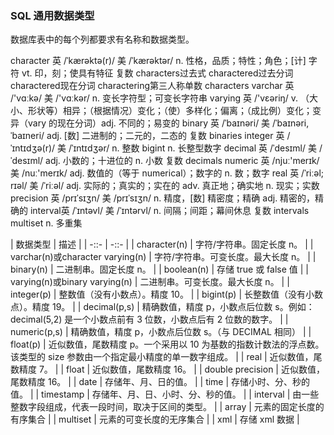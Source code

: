 ### SQL 通用数据类型

数据库表中的每个列都要求有名称和数据类型。

character 英 /ˈkærəktə(r)/  美 /ˈkærəktər/ n. 性格，品质；特性；角色；[计] 字符 vt. 印，刻；使具有特征 复数 characters过去式 charactered过去分词 charactered现在分词 charactering第三人称单数 characters
varchar 英 /'vɑːkə/  美 /'vɑːkər/ n. 变长字符型；可变长字符串
varying 英 /'vɛəriŋ/  v. （大小、形状等）相异；（根据情况）变化；（使）多样化；偏离；（成比例）变化；变异（vary 的现在分词）adj. 不同的；易变的
binary 英 /ˈbaɪnəri/  美 /ˈbaɪnəri,ˈbaɪneri/ adj. [数] 二进制的；二元的，二态的 复数 binaries
integer 英 /ˈɪntɪdʒə(r)/  美 /ˈɪntɪdʒər/ n. 整数
bigint n. 长整型数字
decimal 英 /ˈdesɪml/  美 /ˈdesɪml/ adj. 小数的；十进位的 n. 小数 复数 decimals
numeric 英 /njuː'merɪk/  美 /nuː'merɪk/ adj. 数值的（等于 numerical）；数字的 n. 数；数字
real 英 /ˈriːəl; rɪəl/  美 /ˈriːəl/  adj. 实际的；真实的；实在的 adv. 真正地；确实地 n. 现实；实数
precision 英 /prɪˈsɪʒn/  美 /prɪˈsɪʒn/ n. 精度，[数] 精密度；精确 adj. 精密的，精确的
interval英 /ˈɪntəvl/  美 /ˈɪntərvl/ n. 间隔；间距；幕间休息 复数 intervals
multiset n. 多重集

| 数据类型 | 描述 |
| -::- | -::- |
| character(n) | 字符/字符串。固定长度 n。 |
| varchar(n)或character varying(n) | 字符/字符串。可变长度。最大长度 n。 |
| binary(n) | 二进制串。固定长度 n。 |
| boolean(n) | 存储 true 或 false 值 |
| varying(n)或binary varying(n) | 二进制串。可变长度。最大长度 n。 |
| integer(p) | 整数值（没有小数点）。精度 10。 |
| bigint(p) | 长整数值（没有小数点）。精度 19。 |
| decimal(p,s) | 精确数值，精度 p，小数点后位数 s。例如：decimal(5,2) 是一个小数点前有 3 位数，小数点后有 2 位数的数字。 |
| numeric(p,s) | 精确数值，精度 p，小数点后位数 s。（与 DECIMAL 相同） |
| float(p) | 近似数值，尾数精度 p。一个采用以 10 为基数的指数计数法的浮点数。该类型的 size 参数由一个指定最小精度的单一数字组成。 |
| real | 近似数值，尾数精度 7。 |
| float | 近似数值，尾数精度 16。 |
| double precision | 近似数值，尾数精度 16。 |
| date | 存储年、月、日的值。 |
| time | 存储小时、分、秒的值。 |
| timestamp | 存储年、月、日、小时、分、秒的值。 |
| interval | 由一些整数字段组成，代表一段时间，取决于区间的类型。 |
| array | 元素的固定长度的有序集合 |
| multiset | 元素的可变长度的无序集合 |
| xml | 存储 xml 数据 |
